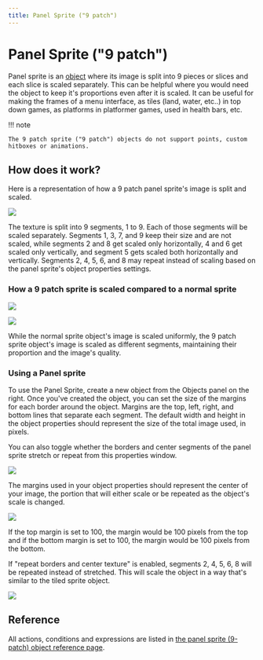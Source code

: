 ```yaml
---
title: Panel Sprite ("9 patch")
---
```

# Panel Sprite ("9 patch")

Panel sprite is an [object](/gdevelop5/objects) where its image is split into 9 pieces or slices and each slice is scaled separately. This can be helpful where you would need the object to keep it's proportions even after it is scaled. It can be useful for making the frames of a menu interface, as tiles (land, water, etc..) in top down games, as platforms in platformer games, used in health bars, etc.

!!! note

    The 9 patch sprite ("9 patch") objects do not support points, custom hitboxes or animations.

## How does it work?

Here is a representation of how a 9 patch panel sprite's image is split and scaled.

![](/gdevelop5/objects/how9panelworks.png)

The texture is split into 9 segments, 1 to 9. Each of those segments will be scaled separately. Segments 1, 3, 7, and 9 keep their size and are not scaled, while segments 2 and 8 get scaled only horizontally, 4 and 6 get scaled only vertically, and segment 5 gets scaled both horizontally and vertically. Segments 2, 4, 5, 6, and 8 may repeat instead of scaling based on the panel sprite's object properties settings.

### How a 9 patch sprite is scaled compared to a normal sprite

![](/gdevelop5/objects/9panel3.png)

![](/gdevelop5/objects/9panel4.png)

While the normal sprite object's image is scaled uniformly, the 9 patch sprite object's image is scaled as different segments, maintaining their proportion and the image's quality.

###  Using a Panel sprite

To use the Panel Sprite, create a new object from the Objects panel on the right. Once you've created the object, you can set the size of the margins for each border around the object. Margins are the top, left, right, and bottom lines that separate each segment. The default width and height in the object properties should represent the size of the total image used, in pixels.

You can also toggle whether the borders and center segments of the panel sprite stretch or repeat from this properties window.

![](/gdevelop5/objects/PanelSpritePropertiesPanel.png)

The margins used in your object properties should represent the center of your image, the portion that will either scale or be repeated as the object's scale is changed.

![](/gdevelop5/objects/9panel9.png)

If the top margin is set to 100, the margin would be 100 pixels from the top and if the bottom margin is set to 100, the margin would be 100 pixels from the bottom.

If "repeat borders and center texture" is enabled, segments 2, 4, 5, 6, 8 will be repeated instead of stretched. This will scale the object in a way that's similar to the tiled sprite object.

![](/gdevelop5/objects/9panel6.png)

## Reference

All actions, conditions and expressions are listed in [the panel sprite (9-patch) object reference page](/gdevelop5/all-features/panel-sprite-object/reference/).